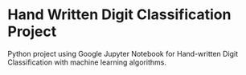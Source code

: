 # Hand Written Digit Classification Project 
<p> Python project using Google Jupyter Notebook for Hand-written Digit Classification with machine learning algorithms. </p>
